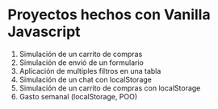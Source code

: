 # Proyectos hechos con Vanilla Javascript

1. Simulación de un carrito de compras
2. Simulación de envió de un formulario
3. Aplicación de multiples filtros en una tabla
4. Simulación de un chat con localStorage
5. Simulación de un carrito de compras con localStorage
6. Gasto semanal (localStorage, POO)